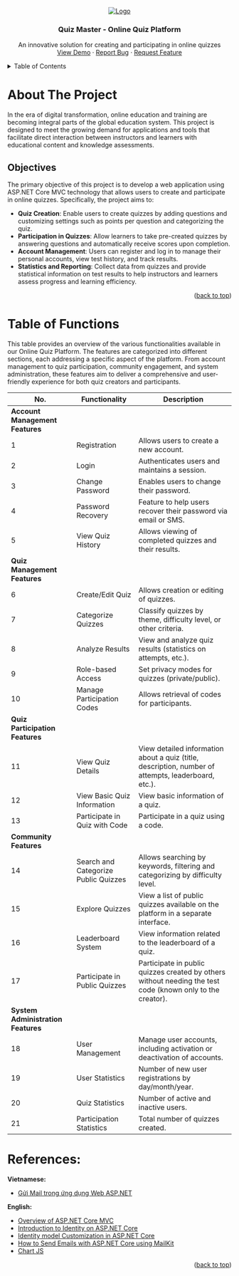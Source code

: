 <a name="readme-top"></a>

<!-- PROJECT LOGO -->

<div align="center">
  <a href="https://github.com/trongtinh7727/quizmaster/">
    <img src="./logo.png" alt="Logo" width="" height="">
  </a>

  <h3 align="center">Quiz Master - Online Quiz Platform</h3>

  <p align="center">
    An innovative solution for creating and participating in online quizzes
    <br />
    <a href="https://github.com/trongtinh7727/quizmaster/">View Demo</a>
    ·
    <a href="https://github.com/trongtinh7727/quizmaster/issues">Report Bug</a>
    ·
    <a href="https://github.com/trongtinh7727/quizmaster/">Request Feature</a>
  </p>
</div>

<!--   -->
<details>
  <summary>Table of Contents</summary>
  <ol>
    <li><a href="#about-the-project">About The Project</a></li>
    <li><a href="#references">References</a></li>
  </ol>
</details>



<!-- ABOUT THE PROJECT -->
# About The Project

In the era of digital transformation, online education and training are becoming integral parts of the global education system. This project is designed to meet the growing demand for applications and tools that facilitate direct interaction between instructors and learners with educational content and knowledge assessments.

## Objectives
The primary objective of this project is to develop a web application using ASP.NET Core MVC technology that allows users to create and participate in online quizzes. Specifically, the project aims to:
* **Quiz Creation**: Enable users to create quizzes by adding questions and customizing settings such as points per question and categorizing the quiz.
* **Participation in Quizzes**: Allow learners to take pre-created quizzes by answering questions and automatically receive scores upon completion.
* **Account Management**: Users can register and log in to manage their personal accounts, view test history, and track results.
* **Statistics and Reporting**: Collect data from quizzes and provide statistical information on test results to help instructors and learners assess progress and learning efficiency.


<p align="right">(<a href="#readme-top">back to top</a>)</p>

# Table of Functions

This table provides an overview of the various functionalities available in our Online Quiz Platform. The features are categorized into different sections, each addressing a specific aspect of the platform. From account management to quiz participation, community engagement, and system administration, these features aim to deliver a comprehensive and user-friendly experience for both quiz creators and participants.


| No. | Functionality | Description |
|-----|---------------|-------------|
| **Account Management Features** |
| 1 | Registration | Allows users to create a new account. |
| 2 | Login | Authenticates users and maintains a session. |
| 3 | Change Password | Enables users to change their password. |
| 4 | Password Recovery | Feature to help users recover their password via email or SMS. |
| 5 | View Quiz History | Allows viewing of completed quizzes and their results. |
| **Quiz Management Features** |
| 6 | Create/Edit Quiz | Allows creation or editing of quizzes. |
| 7 | Categorize Quizzes | Classify quizzes by theme, difficulty level, or other criteria. |
| 8 | Analyze Results | View and analyze quiz results (statistics on attempts, etc.). |
| 9 | Role-based Access | Set privacy modes for quizzes (private/public). |
| 10 | Manage Participation Codes | Allows retrieval of codes for participants. |
| **Quiz Participation Features** |
| 11 | View Quiz Details | View detailed information about a quiz (title, description, number of attempts, leaderboard, etc.). |
| 12 | View Basic Quiz Information | View basic information of a quiz. |
| 13 | Participate in Quiz with Code | Participate in a quiz using a code. |
| **Community Features** |
| 14 | Search and Categorize Public Quizzes | Allows searching by keywords, filtering and categorizing by difficulty level. |
| 15 | Explore Quizzes | View a list of public quizzes available on the platform in a separate interface. |
| 16 | Leaderboard System | View information related to the leaderboard of a quiz. |
| 17 | Participate in Public Quizzes | Participate in public quizzes created by others without needing the test code (known only to the creator). |
| **System Administration Features** |
| 18 | User Management | Manage user accounts, including activation or deactivation of accounts. |
| 19 | User Statistics | Number of new user registrations by day/month/year. |
| 20 | Quiz Statistics | Number of active and inactive users. |
| 21 | Participation Statistics | Total number of quizzes created. |



# References:
    
**Vietnamese:**
- [Gửi Mail trong ứng dụng Web ASP.NET](https://xuanthulab.net/asp-net-core-gui-mail-trong-ung-dung-web-asp-net.html)


**English:**
- [Overview of ASP.NET Core MVC](https://learn.microsoft.com/en-us/aspnet/core/mvc/overview?view=aspnetcore-6.0 )
- [Introduction to Identity on ASP.NET Core](https://learn.microsoft.com/en-us/aspnet/core/security/authentication/identity?view=aspnetcore-8.0&tabs=visual-studio )
- [Identity model Customization in ASP.NET Core](https://learn.microsoft.com/en-us/aspnet/core/security/authentication/identity?view=aspnetcore-8.0&tabs=visual-studio )
- [How to Send Emails with ASP.NET Core using MailKit](https://blog.christian-schou.dk/send-emails-with-asp-net-core-with-mailkit/)
- [Chart JS](https://www.chartjs.org/docs/latest/ )


<p align="right">(<a href="#readme-top">back to top</a>)</p>
